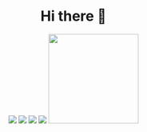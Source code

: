 <h1 align="center">Hi there 👋</h1>

<p align="center">
<a href="https://ahmadsa.netlify.app"><img src="https://img.shields.io/badge/-Saifurrohman-3423A6?style=flat&logo=Google-Chrome&logoColor=white"/></a>
<a href="https://linkedin.com/in/ahmadsa0402"><img src="https://img.shields.io/badge/-Ahmad%20Saifurrohman-0077B5?style=flat&logo=Linkedin&logoColor=white"/></a>
<a href="mailto:ahmad.saifurrohman03@gmail.com"><img src="https://img.shields.io/badge/-ahmad.saifurrohman03@gmail.com-D14836?style=flat&logo=Gmail&logoColor=white"/></a>
<a href="https://instagram.com/ahmad_saifur"><img src="https://img.shields.io/badge/-@ahmad_saifur-E4405F?style=flat&logo=Instagram&logoColor=white"/></a>

<!--
<a href="https://ahmadsa.myid"><img src="https://img.shields.io/badge/-ahmadsa.myid-3423A6?style=flat&logo=Google-Chrome&logoColor=white"/></a>
<a href="https://facebook.com/Ahmad Saifurrohman"><img src="https://img.shields.io/badge/-@Ahmad Saifurrohman-1877F2?style=flat&logo=Facebook&logoColor=white"/></a>
<a href="https://www.pinterest.ca/AVS1508"><img src="https://img.shields.io/badge/-@AVS1508-BD081C?style=flat&logo=Pinterest&logoColor=white"/></a>
<a href="https://www.behance.net/AVS1508"><img src="https://img.shields.io/badge/-@AVS1508-1769FF?style=flat&logo=Behance&logoColor=white"/></a>
</p>
-->
<!--
**AhmadSaifurrohman/AhmadSaifurrohman** is a ✨ _special_ ✨ repository because its `README.md` (this file) appears on your GitHub profile.


Here are some ideas to get you started:

- 🔭 I’m currently working on ...
- 🌱 I’m currently learning ...
- 👯 I’m looking to collaborate on ...
- 🤔 I’m looking for help with ...
- 💬 Ask me about ...
- 📫 How to reach me: ...
- 😄 Pronouns: ...
- ⚡ Fun fact: ...
-->

<a href="https://github.com/AhmadSaifurrohman">
  <img height="180em" src="https://github-readme-stats-eight-theta.vercel.app/api?username=AhmadSaifurrohman&show_icons=true&theme=dark&include_all_commits=true&count_private=true&bg_color=0D1117"/>
<!--
  <img height="180em" src="https://github-readme-stats-eight-theta.vercel.app/api/top-langs/?username=AhmadSaifurrohman&layout=compact&langs_count=8&theme=dark&bg_color=0D1117"/> -->

